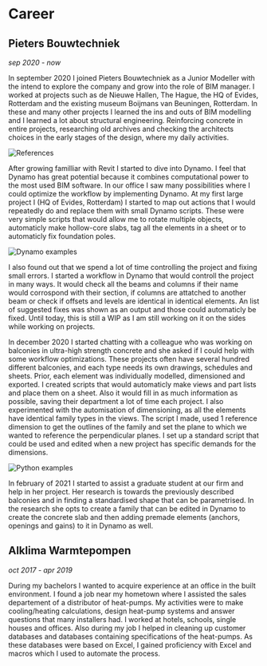 # Career

## Pieters Bouwtechniek
_sep 2020 - now_

In september 2020 I joined Pieters Bouwtechniek as a Junior Modeller with the intend to explore the company and grow into the role of BIM manager. I worked at projects such as de Nieuwe Hallen, The Hague, the HQ of Evides, Rotterdam and the existing museum Boijmans van Beuningen, Rotterdam. In these and many other projects I learned the ins and outs of BIM modelling and I learned a lot about structural engineering. Reinforcing concrete in entire projects, researching old archives and checking the architects choices in the early stages of the design, where my daily activities. 

![References](https://github.com/RickvanDijk1/PortFolio/blob/gh-pages/assets/img/Examples.png?raw=true "Project examples")

After growing familliar with Revit I started to dive into Dynamo. I feel that Dynamo has great potential because it combines computational power to the most used BIM software. In our office I saw many possibilities where I could optimize the workflow by implementing Dynamo. At my first large project I (HQ of Evides, Rotterdam) I started to map out actions that I would repeatedly do and replace them with small Dynamo scripts. These were very simple scripts that would allow me to rotate multiple objects, automaticly make hollow-core slabs, tag all the elements in a sheet or to automaticly fix foundation poles. 

![Dynamo examples](https://github.com/RickvanDijk1/PortFolio/blob/gh-pages/assets/img/Portfolio_Dynamo.gif?raw=true "Dynamo examples")

I also found out that we spend a lot of time controlling the project and fixing small errors. I started a workflow in Dynamo that would controll the project in many ways. It would check all the beams and columns if their name would corrospond with their section, if columns are attatched to another beam or check if offsets and levels are identical in identical elements. An list of suggested fixes was shown as an output and those could automaticly be fixed. Until today, this is still a WIP as I am still working on it on the sides while working on projects.

In december 2020 I started chatting with a colleague who was working on balconies in ultra-high strength concrete and she asked if I could help with some workflow optimizations. These projects often have several hundred different balconies, and each type needs its own drawings, schedules and sheets. Prior, each element was individually modelled, dimensioned and exported. I created scripts that would automaticly make views and part lists and place them on a sheet. Also it would fill in as much information as possible, saving their department a lot of time each project. I also experimented with the automisation of dimensioning, as all the elements have identical family types in the views. The script I made, used 1 reference dimension to get the outlines of the family and set the plane to which we wanted to reference the perpendicular planes. I set up a standard script that could be used and edited when a new project has specific demands for the dimensions. 

![Python examples](https://github.com/RickvanDijk1/PortFolio/blob/gh-pages/assets/img/Portfolio_Python.gif?raw=true "Python examples")

In february of 2021 I started to assist a graduate student at our firm and help in her project. Her research is towards the previously described balconies and in finding a standardised shape that can be parametrised. In the research she opts to create a family that can be edited in Dynamo to create the concrete slab and then adding premade elements (anchors, openings and gains) to it in Dynamo as well. 

## Alklima Warmtepompen
_oct 2017 - apr 2019_

During my bachelors I wanted to acquire experience at an office in the built environment. I found a job near my hometown where I assisted the sales departement of a distributor of heat-pumps. My activities were to make cooling/heating calculations, design heat-pump systems and answer questions that many installers had. I worked at hotels, schools, single houses and offices. Also during my job I helped in cleaning up customer databases and databases containing specifications of the heat-pumps. As these databases were based on Excel, I gained proficiency with Excel and macros which I used to automate the process. 
